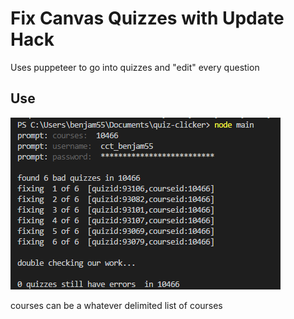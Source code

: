 # Fix Canvas Quizzes with Update Hack

Uses puppeteer to go into quizzes and "edit" every question 

## Use
![screen shot](screenshot.PNG)

courses can be a whatever delimited list of courses